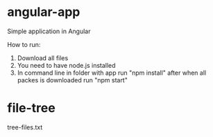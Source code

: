 # angular-app

Simple application in Angular

How to run:

1. Download all files
2. You need to have node.js installed
3. In command line in folder with app run "npm install" after when all packes is downloaded run "npm start"

# file-tree

tree-files.txt
